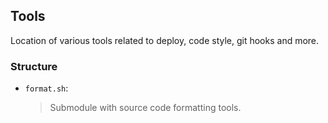 ## Tools
Location of various tools related to deploy, code style, git hooks and more.

### Structure
+ `format.sh`:
    > Submodule with source code formatting tools.
